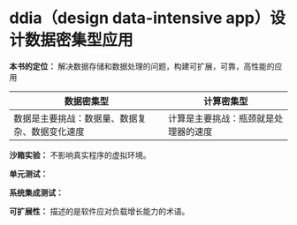 # ddia（design data-intensive app）设计数据密集型应用

**本书的定位：** 解决数据存储和数据处理的问题，构建可扩展，可靠，高性能的应用

| 数据密集型                                     | 计算密集型                           |
| ---------------------------------------------- | ------------------------------------ |
| 数据是主要挑战：数据量、数据复杂、数据变化速度 | 计算是主要挑战：瓶颈就是处理器的速度 |

**沙箱实验：** 不影响真实程序的虚拟环境。

**单元测试：** 

**系统集成测试：** 



**可扩展性：** 描述的是软件应对负载增长能力的术语。



 

